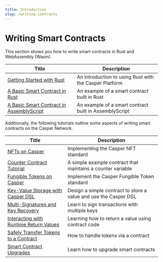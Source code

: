```yaml
---
title: Introduction
slug: /writing-contracts
---
```


# Writing Smart Contracts

This section shows you how to write smart contracts in Rust and WebAssembly (Wasm).

| Title                                       | Description                     |
| ------------------------------------------- | ------------------------------- |
|[Getting Started with Rust](../getting-started.md)| An introduction to using Rust with the Casper Platform|
|[A Basic Smart Contract in Rust](rust.md)   | An example of a smart contract built in Rust|
|[A Basic Smart Contract in AssemblyScript](assembly-script.md) | An example of a smart contract built in AssemblyScript |

Additionally, the following tutorials outline some aspects of writing smart contracts on the Casper Network.

| Title                                                       | Description                                                      |
| ----------------------------------------------------------- | ---------------------------------------------------------------- |
|[NFTs on Casper](https://github.com/casper-ecosystem/casper-nft-cep47/blob/master/README.md)                            | Implementing the Casper NFT standard                      |
|[Counter Contract Tutorial](counter/index.md)                | A simple example contract that maintains a counter variable      |
|[Fungible Tokens on Casper](https://github.com/casper-ecosystem/erc20/blob/master/docs/TUTORIAL.md)              | Implement the Casper Fungible Token standard                         |
|[Key-Value Storage with Casper DSL](../tutorials/kv-storage-tutorial.md)  | Design a simple contract to store a value and use the Casper DSL |
|[Multi-Signatures and Key Recovery](../tutorials/multi-sig/index.md)      | Learn to sign transactions with multiple keys                    |
|[Interacting with Runtime Return Values](../tutorials/return-values-tutorial.md)| Learning how to return a value using contract code         |
|[Safely Transfer Tokens to a Contract](../tutorials/transfer-token-to-contract.md) | How to handle tokens via a contract                     |
|[Smart Contract Upgrades](../tutorials/upgrade-contract.md)               | Learn how to upgrade smart contracts                             |
